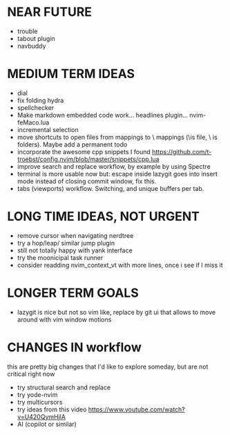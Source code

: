 # NEAR FUTURE 
- trouble
- tabout plugin
- navbuddy

# MEDIUM TERM IDEAS
- dial
- fix folding hydra
- spellchecker
- Make markdown embedded code work... headlines plugin... nvim-feMaco.lua
- incremental selection
- move shortcuts to open files from <leader> mappings to \ mappings (\is file, \\ is folders). Maybe add a permanent todo
- incorporate the awesome cpp snippets I found https://github.com/t-troebst/config.nvim/blob/master/snippets/cpp.lua
- improve search and replace workflow, by example by using Spectre
- terminal is more usable now but: escape inside lazygit goes into insert mode instead of closing commit window, fix this.
- tabs (viewports) workflow. Switching, and unique buffers per tab.

# LONG TIME IDEAS, NOT URGENT
- remove cursor when navigating nerdtree
- try a hop/leap/ similar jump plugin
- still not totally happy with yank interface
- try the moonicipal task runner
- consider readding nvim_context_vt with more lines, once i see if I miss it

# LONGER TERM GOALS
- lazygit is nice but not so vim like, replace by git ui that allows to move around with vim window motions

# CHANGES IN workflow
this are pretty big changes that I'd like to explore someday, but are not critical right now
- try structural search and replace
- try yode-nvim
- try multicursors
- try ideas from this video https://www.youtube.com/watch?v=U420QymHjlA
- AI (copilot or similar)
